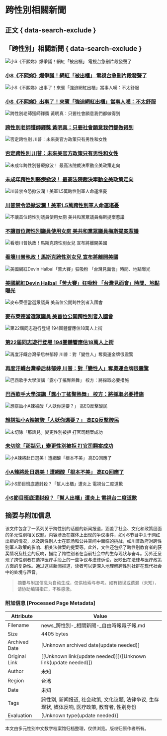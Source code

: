 # 跨性別相關新聞

## 正文 { data-search-exclude }


## 「跨性別」相關新聞 { data-search-exclude }

![小S《不熙娣》爆爭議！網紅「被出櫃」 電視台急刪片段發聲了](assets/images/all/default.jpg)
### [小S《不熙娣》爆爭議！網紅「被出櫃」 電視台急刪片段發聲了](https://news.ltn.com.tw/news/entertainment/breakingnews/4816797)

![小S《不熙娣》出事了！來賓「強迫網紅出櫃」當事人嘆：不太舒服](assets/images/all/default.jpg)
### [小S《不熙娣》出事了！來賓「強迫網紅出櫃」當事人嘆：不太舒服](https://news.ltn.com.tw/news/entertainment/breakingnews/4816476)

![跨性別老師獲師鐸獎 黃明真：只要社會願意我們都做得到](assets/images/all/default.jpg)
### [跨性別老師獲師鐸獎 黃明真：只要社會願意我們都做得到](https://news.ltn.com.tw/news/life/breakingnews/4811208)

![否定跨性別  川普：未來美官方政策只有男性和女性](assets/images/all/default.jpg)
### [否定跨性別  川普：未來美官方政策只有男性和女性](https://news.ltn.com.tw/news/world/breakingnews/4901370)

![未成年跨性別醫療掀波！ 最高法院裁決牽動全美政策走向](assets/images/all/default.jpg)
### [未成年跨性別醫療掀波！ 最高法院裁決牽動全美政策走向](https://news.ltn.com.tw/news/world/breakingnews/4884215)

![川普禁令恐掀波瀾！美軍1.5萬跨性別軍人命運堪憂](assets/images/all/default.jpg)
### [川普禁令恐掀波瀾！美軍1.5萬跨性別軍人命運堪憂](https://news.ltn.com.tw/news/world/breakingnews/4875213)

![不讓首位跨性別議員使用女廁 美共和黨眾議員梅斯提案惹議](assets/images/all/default.jpg)
### [不讓首位跨性別議員使用女廁 美共和黨眾議員梅斯提案惹議](https://news.ltn.com.tw/news/world/breakingnews/4870205)

![看壞川普執政！馬斯克跨性別女兒 宣布將離開美國](assets/images/all/default.jpg)
### [看壞川普執政！馬斯克跨性別女兒 宣布將離開美國](https://news.ltn.com.tw/news/business/breakingnews/4860259)

![美國網紅Devin Halbal「苦大賽」狂吸粉 「台灣見面會」時間、地點曝光](assets/images/all/default.jpg)
### [美國網紅Devin Halbal「苦大賽」狂吸粉 「台灣見面會」時間、地點曝光](https://news.ltn.com.tw/news/entertainment/breakingnews/4855744)

![麥布萊德當選眾議員 美首位公開跨性別者入國會](assets/images/all/default.jpg)
### [麥布萊德當選眾議員 美首位公開跨性別者入國會](https://news.ltn.com.tw/news/world/breakingnews/4854216)

![第22屆同志遊行登場 194團體響應估18萬人上街](assets/images/all/default.jpg)
### [第22屆同志遊行登場 194團體響應估18萬人上街](https://news.ltn.com.tw/news/life/breakingnews/4842770)

![再度汙衊台灣拳后林郁婷 川普︰對「變性人」奪奧運金牌很震驚](assets/images/all/default.jpg)
### [再度汙衊台灣拳后林郁婷 川普︰對「變性人」奪奧運金牌很震驚](https://news.ltn.com.tw/news/world/breakingnews/4838689)

![巴西歌手大學演講「露小丁搖臀熱舞」 校方：將採取必要措施](assets/images/all/default.jpg)
### [巴西歌手大學演講「露小丁搖臀熱舞」 校方：將採取必要措施](https://news.ltn.com.tw/news/world/breakingnews/4835385)

![想搭訕小A辣被酸「人妖你還要？」 高EQ反擊酸民](assets/images/all/default.jpg)
### [想搭訕小A辣被酸「人妖你還要？」 高EQ反擊酸民](https://news.ltn.com.tw/news/entertainment/breakingnews/4834540)

![未切除「那話兒」變更性別被拒  打官司翻案成功](assets/images/all/default.jpg)
### [未切除「那話兒」變更性別被拒 打官司翻案成功](https://news.ltn.com.tw/news/society/breakingnews/4822479)

![小A辣將赴日選美！遭網酸「根本不美」 高EQ回應了](assets/images/all/default.jpg)
### [小A辣將赴日選美！遭網酸「根本不美」 高EQ回應了](https://news.ltn.com.tw/news/entertainment/breakingnews/4820440)

![小S節目班底遭封殺？「幫人出櫃」遭炎上 電視台二度道歉](assets/images/all/default.jpg)
### [小S節目班底遭封殺？「幫人出櫃」遭炎上 電視台二度道歉](https://news.ltn.com.tw/news/entertainment/breakingnews/4817913)
<!-- tcd_original_link https://news.ltn.com.tw/topic/%E8%B7%A8%E6%80%A7%E5%88%A5 -->


## 摘要与附加信息

<!-- tcd_abstract -->
该文件包含了一系列关于跨性别的话题的新闻报道，涵盖了社会、文化和政策层面的多元性别相关议题。内容涉及在媒体上出现的争议事件，如小S节目中关于网红出柜的情况，以及跨性别人士在职场和公共空间中面临的挑战，如川普政府对跨性别军人政策的影响、相关法律案的提案等。此外，文件还包括了跨性别教育者的获奖情况及社会的反响，描绘了跨性别者在当前社会中的生存现状与奋斗。另外还呈现了跨性别者在选择医疗手段上的一些争议与法律诉讼，反映出在法律与医疗政策方面的复杂性。通过这些新闻报道，读者可以更深入地理解跨性别社群在现代社会中的处境与声音。
<!-- tcd_abstract_end -->

> 摘要与附加信息为自动生成，仅供检索与参考。如有错误或遗漏（未知），请协助编辑指正，不胜感激。

### 附加信息 [Processed Page Metadata]

| Attribute       | Value                                  |
|-----------------|----------------------------------------|
| Filename        | news_跨性別-_相關新聞-_自由時報電子報.md                             |
| Size            | 4405 bytes                           |
| Archived Date   | [Unknown archived date(update needed)]                             |
| Original Link   | [[Unknown link(update needed)]]([Unknown link(update needed)])                       |
| Author          | 未知                               |
| Region          | 台湾                               |
| Date            | 未知                                 |
| Tags            | 跨性别, 新闻报道, 社会政策, 文化议题, 法律争议, 生存现状, 媒体反响, 医疗政策, 教育者, 性别身份                                 |
| Evaluation            | [Unknown type(update needed)]                                 |
<!-- tcd_table_end -->

本文由多元性别中文数字档案馆归档整理，仅供浏览。版权归原作者所有。
